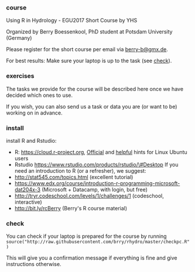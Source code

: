 ### course
Using R in Hydrology - EGU2017 Short Course by YHS

Organized by Berry Boessenkool, PhD student at Potsdam University (Germany)

Please register for the short course per email via berry-b@gmx.de.

For best results: Make sure your laptop is up to the task (see [check](#check)).


### exercises
The tasks we provide for the course will be described here once we have decided which ones to use.

If you wish, you can also send us a task or data you are (or want to be) working on in advance.


### install
install R and Rstudio:
* R: https://cloud.r-project.org, [Official](https://cran.r-project.org/bin/linux/ubuntu/README.html) and [helpful](https://www.r-bloggers.com/how-to-install-r-on-linux-ubuntu-16-04-xenial-xerus) hints for Linux Ubuntu users
* Rstudio https://www.rstudio.com/products/rstudio/\#Desktop
If you need an introduction to R (or a refresher), we suggest:
* http://stat545.com/topics.html (excellent tutorial)
* https://www.edx.org/course/introduction-r-programming-microsoft-dat204x-3 (Microsoft + Datacamp, with login, but free)
* http://tryr.codeschool.com/levels/1/challenges/1 (codeschool, interactive)
* http://bit.ly/rcBerry (Berry's R course material)


### check
You can check if your laptop is prepared for the course by running
`source("http://raw.githubusercontent.com/brry/rhydro/master/checkpc.R")`

This will give you a confirmation message if everything is fine and give instructions otherwise.
